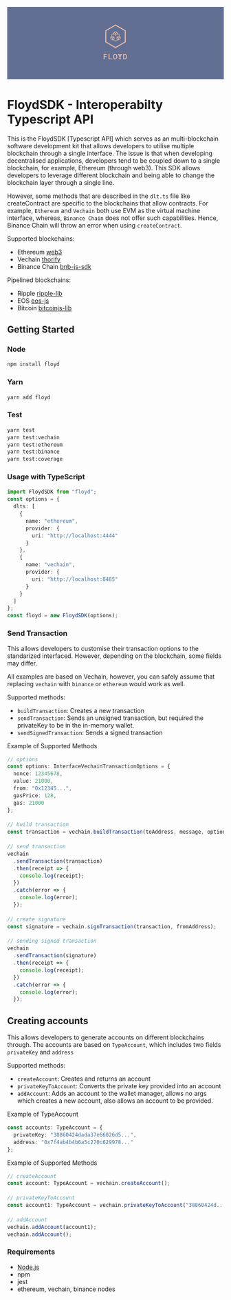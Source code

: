 ![FloydSDK Logo](/floyd.png)

# FloydSDK - Interoperabilty Typescript API

This is the FloydSDK [Typescript API] which serves as an multi-blockchain software development kit that allows developers to utilise multiple blockchain through a single interface. The issue is that when developing decentralised applications, developers tend to be coupled down to a single blockchain, for example, Ethereum (through web3). This SDK allows developers to leverage different blockchain and being able to change the blockchain layer through a single line.

However, some methods that are described in the `dlt.ts` file like createContract are specific to the blockchains that allow contracts. For example, `Ethereum` and `Vechain` both use EVM as the virtual machine interface, whereas, `Binance Chain` does not offer such capabilities. Hence, Binance Chain will throw an error when using `createContract`.

Supported blockchains:

- Ethereum [web3](https://github.com/ethereum/web3.js)
- Vechain [thorify](https://github.com/vechain/thorify)
- Binance Chain [bnb-js-sdk](https://github.com/binance-chain/javascript-sdk/)

Pipelined blockchains:

- Ripple [ripple-lib](https://github.com/ripple/ripple-lib)
- EOS [eos-js](https://github.com/EOSIO/eosjs)
- Bitcoin [bitcoinjs-lib](https://github.com/bitcoinjs/bitcoinjs-lib)

## Getting Started

### Node

```bash
npm install floyd
```

### Yarn

```bash
yarn add floyd
```

### Test

```bash
yarn test
yarn test:vechain
yarn test:ethereum
yarn test:binance
yarn test:coverage
```

### Usage with TypeScript

```typescript
import FloydSDK from "floyd";
const options = {
  dlts: [
    {
      name: "ethereum",
      provider: {
        uri: "http://localhost:4444"
      }
    },
    {
      name: "vechain",
      provider: {
        uri: "http://localhost:8485"
      }
    }
  ]
};
const floyd = new FloydSDK(options);
```

### Send Transaction

This allows developers to customise their transaction options to the standarized interfaced. However, depending on the blockchain, some fields may differ.

All examples are based on Vechain, however, you can safely assume that replacing `vechain` with `binance` or `ethereum` would work as well.

Supported methods:

- `buildTransaction`: Creates a new transaction
- `sendTransaction`: Sends an unsigned transaction, but required the privateKey to be in the in-memory wallet.
- `sendSignedTransaction`: Sends a signed transaction

Example of Supported Methods

```typescript
// options
const options: InterfaceVechainTransactionOptions = {
  nonce: 12345678,
  value: 21000,
  from: "0x12345...",
  gasPrice: 128,
  gas: 21000
};

// build transaction
const transaction = vechain.buildTransaction(toAddress, message, options);

// send transaction
vechain
  .sendTransaction(transaction)
  .then(receipt => {
    console.log(receipt);
  })
  .catch(error => {
    console.log(error);
  });

// create signature
const signature = vechain.signTransaction(transaction, fromAddress);

// sending signed transaction
vechain
  .sendTransaction(signature)
  .then(receipt => {
    console.log(receipt);
  })
  .catch(error => {
    console.log(error);
  });
```

## Creating accounts

This allows developers to generate accounts on different blockchains through. The accounts are based on `TypeAccount`, which includes two fields `privateKey` and `address`

Supported methods:

- `createAccount`: Creates and returns an account
- `privateKeyToAccount`: Converts the private key provided into an account
- `addAccount`: Adds an account to the wallet manager, allows no args which creates a new account, also allows an account to be provided.

Example of TypeAccount

```typescript
const accounts: TypeAccount = {
  privateKey: "38860424dada37e66026d5...",
  address: "0x7f4ab4b4b6a5c270c629978..."
};
```

Example of Supported Methods

```typescript
// createAccount
const account: TypeAccount = vechain.createAccount();

// privateKeyToAccount
const account1: TypeAccount = vechain.privateKeyToAccount("38860424d...");

// addAccount
vechain.addAccount(account1);
vechain.addAccount();
```

### Requirements

- [Node.js](https://nodejs.org)
- npm
- jest
- ethereum, vechain, binance nodes
